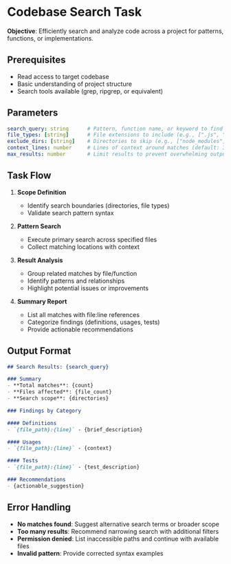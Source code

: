 # Codebase Search Task

**Objective**: Efficiently search and analyze code across a project for patterns, functions, or implementations.

## Prerequisites

- Read access to target codebase
- Basic understanding of project structure
- Search tools available (grep, ripgrep, or equivalent)

## Parameters

```yaml
search_query: string      # Pattern, function name, or keyword to find
file_types: [string]      # File extensions to include (e.g., [".js", ".ts"])
exclude_dirs: [string]    # Directories to skip (e.g., ["node_modules", ".git"])
context_lines: number     # Lines of context around matches (default: 3)
max_results: number       # Limit results to prevent overwhelming output
```

## Task Flow

1. **Scope Definition**
   - Identify search boundaries (directories, file types)
   - Validate search pattern syntax

2. **Pattern Search**
   - Execute primary search across specified files
   - Collect matching locations with context

3. **Result Analysis**
   - Group related matches by file/function
   - Identify patterns and relationships
   - Highlight potential issues or improvements

4. **Summary Report**
   - List all matches with file:line references
   - Categorize findings (definitions, usages, tests)
   - Provide actionable recommendations

## Output Format

```markdown
## Search Results: {search_query}

### Summary
- **Total matches**: {count}
- **Files affected**: {file_count}
- **Search scope**: {directories}

### Findings by Category

#### Definitions
- `{file_path}:{line}` - {brief_description}

#### Usages
- `{file_path}:{line}` - {context}

#### Tests
- `{file_path}:{line}` - {test_description}

### Recommendations
- {actionable_suggestion}
```

## Error Handling

- **No matches found**: Suggest alternative search terms or broader scope
- **Too many results**: Recommend narrowing search with additional filters
- **Permission denied**: List inaccessible paths and continue with available files
- **Invalid pattern**: Provide corrected syntax examples
